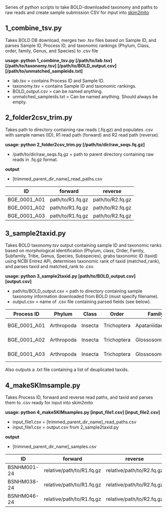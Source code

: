 Series of python scripts to take BOLD-downloaded taxonomy and paths to raw reads and create sample submission CSV for input into [skim2mito](https://github.com/o-william-white/skim2mito)



## 1_combine_tsv.py
Takes BOLD DB download, merges two .tsv files based on Sample ID, and parses Sample ID, Process ID, and taxonomic rankings (Phylum, Class, order, family, Genus, and Species) to .csv file

**usage: python 1_combine_tsv.py [/path/to/lab.tsv] [/path/to/taxonomy.tsv] [/path/to/BOLD_output.csv] [/path/to/unmatched_sampleids.txt]**
- lab.tsv = contains Process ID and Sample ID.
- taxonomy.tsv = contains Sample ID and taxonomic rankings.
- BOLD_output.csv = can be named anything.
- unmatched_sampleids.txt = Can be named anything. Should always be empty.



## 2_folder2csv_trim.py
Takes path to directory containing raw reads (.fq.gz) and populates .csv with sample names (ID), R1 read path (forward) and R2 read path (reverse).

**usage: python 2_folder2csv_trim.py [/path/to/dir/raw_seqs.fq.gz]**
- /path/to/dir/raw_seqs.fq.gz = path to parent directory containing raw reads in .fq.gz format.
  
**output**
- [trimmed_parent_dir_name]_read_paths.csv

| ID  | forward | reverse |
| --------- | --------- | --------- |
| BGE_0001_A01  | path/to/R1.fq.gz  | path/to/R2.fq.gz |
| BGE_0001_A02 | path/to/R1.fq.gz  | path/to/R2.fq.gz |
| BGE_0001_A03 | path/to/R1.fq.gz | path/to/R2.fq.gz |



## 3_sample2taxid.py
Takes BOLD taxonomy.tsv output containing sample ID and taxonomic ranks based on morphological identification (Phylum, class, Order, Family, Subfamily, Tribe, Genus, Species, Subspecies), grabs taxonomic ID (taxid) using NCBI Entrez API, determines taxonomic rank of taxid (matched_rank), and parses taxid and matched_rank to .csv.

**usage: python 3_sample2taxid.py [path/to/BOLD_output.csv] [output.csv]**
- path/to/BOLD_output.csv = path to directory containing sample taxonomy information downloaded from BOLD (must specify filename).
- output.csv = name of .csv file containing parsed fields (see below).

| Process ID  | Phylum | Class | Order | Family | Subfamily | Tribe | Genus | Species | Subspecies | taxid | matched_rank |
| --------- | --------- |--------- | --------- | --------- | --------- | --------- | --------- | --------- | --------- | --------- | --------- |
| BGE_0001_A01  | Arthropoda | Insecta | Trichoptera | Apataniidae | Apataniinae | | Apatania | Apatania stylata | | 177658 | genus |
| BGE_0001_A02 | Arthropoda | Insecta | Trichoptera | Glossosomatidae | Agapetinae | | Agapetus | Agapetus iridipennis | | 177627 | genus |
| BGE_0001_A03 | Arthropoda | Insecta | Trichoptera | Glossosomatidae | Agapetinae | | Agapetus | Agapetus incertulus | | 3084599 | species |

Also outputs a .txt file containing a list of deuplicated taxids.

## 4_makeSKImsample.py
Takes Process ID, forward and reverse read paths, and taxid and parses them to .csv ready for input into skim2mito

**usage: python 4_makeSKIMsamples.py [input_file1.csv] [input_file2.csv]**
- input_file1.csv = [trimmed_parent_dir_name]_read_paths.csv
- input_file1.csv = output.csv from 2_sample2taxid.py

**output**
- [trimmed_parent_dir_name]_samples.csv

| ID | forward | reverse | taxid |
| --------- | --------- |--------- | --------- |
| BSNHM001-24  | relative/path/to/R1.fq.gz | relative/path/to/R2.fq.gz | 177658 |
| BSNHM038-24 | relative/path/to/R1.fq.gz | relative/path/to/R2.fq.gz | 177627 |
| BSNHM046-24 | relative/path/to/R1.fq.gz | relative/path/to/R2.fq.gz | 3084599 |
